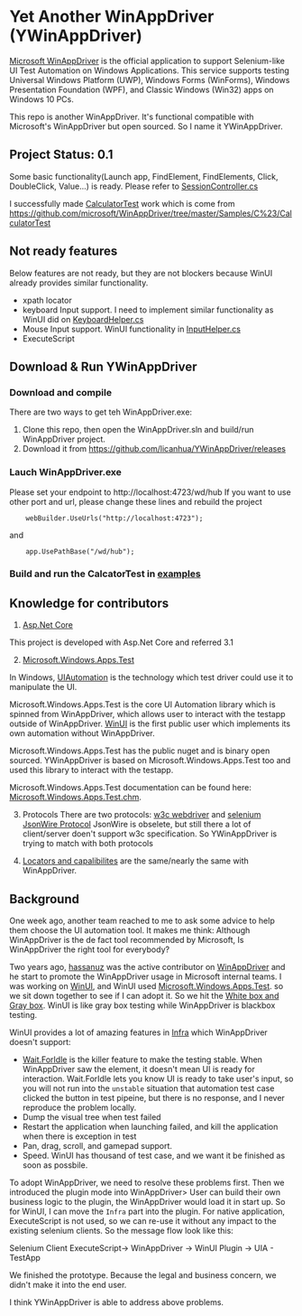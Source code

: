 # Yet Another WinAppDriver (YWinAppDriver)

[Microsoft WinAppDriver](https://github.com/Microsoft/WinAppDriver) is the official application  to support Selenium-like UI Test Automation on Windows Applications. This service supports testing Universal Windows Platform (UWP), Windows Forms (WinForms), Windows Presentation Foundation (WPF), and Classic Windows (Win32) apps on Windows 10 PCs.

This repo is another WinAppDriver. It's functional compatible with Microsoft's WinAppDriver but open sourced. So I name it YWinAppDriver.

## Project Status: 0.1
   Some basic functionality(Launch app, FindElement, FindElements, Click, DoubleClick, Value...) is ready. Please refer to [SessionController.cs](/tree/main/src/WinAppDriver/Controllers/SessionController.cs)

   I successfully made [CalculatorTest](/tree/main/examples/CalculatorTest) work which is come from https://github.com/microsoft/WinAppDriver/tree/master/Samples/C%23/CalculatorTest

## Not ready features
Below features are not ready, but they are not blockers because WinUI already provides similar functionality.
- xpath locator
- keyboard Input support. I need to implement similar functionality as WinUI did on [KeyboardHelper.cs](https://github.com/microsoft/microsoft-ui-xaml/blob/9b264ff73eeea18f6e13abe0b8ad9395b1c0138b/test/testinfra/MUXTestInfra/Common/KeyboardHelper.cs#L109)
- Mouse Input support. WinUI functionality in [InputHelper.cs](https://github.com/microsoft/microsoft-ui-xaml/blob/master/test/testinfra/MUXTestInfra/Common/InputHelper.cs)
- ExecuteScript

## Download & Run YWinAppDriver
### Download and compile 
There are two ways to get teh WinAppDriver.exe:
1. Clone this repo, then open the WinAppDriver.sln and build/run WinAppDriver project.
2. Download it from https://github.com/licanhua/YWinAppDriver/releases

### Lauch WinAppDriver.exe
Please set your endpoint to http://localhost:4723/wd/hub
If you want to use other port and url, please change these lines and rebuild the project

```
    webBuilder.UseUrls("http://localhost:4723");
```
and
```
    app.UsePathBase("/wd/hub");
```

### Build and run the CalcatorTest in [examples](examples)

## Knowledge for contributors
1. [Asp.Net Core](https://docs.microsoft.com/en-us/aspnet/core/web-api/?view=aspnetcore-3.1) 

This project is developed with Asp.Net Core and referred 3.1

2. [Microsoft.Windows.Apps.Test](https://github.com/Microsoft/Microsoft.Windows.Apps.Test)

In Windows, [UIAutomation](https://docs.microsoft.com/en-us/dotnet/framework/ui-automation/ui-automation-overview) is the technology which test driver could use it to manipulate the UI.  

Microsoft.Windows.Apps.Test is the core UI Automation library which is spinned from WinAppDriver, which allows user to interact with the testapp outside of WinAppDriver. [WinUI](https://github.com/microsoft/microsoft-ui-xaml/blob/9b264ff73eeea18f6e13abe0b8ad9395b1c0138b/test/testinfra/) is the first public user which implements its own automation without WinAppDriver.

Microsoft.Windows.Apps.Test has the public nuget and is binary open sourced.
YWinAppDriver is based on Microsoft.Windows.Apps.Test too and used this library to interact with the testapp.

Microsoft.Windows.Apps.Test documentation can be found here: [Microsoft.Windows.Apps.Test.chm](https://github.com/microsoft/Microsoft.Windows.Apps.Test/blob/master/docs/Microsoft.Windows.Apps.Test.chm).

3. Protocols
There are two protocols: [w3c webdriver](https://www.w3.org/TR/webdriver/) and [selenium JsonWire Protocol](https://github.com/SeleniumHQ/selenium/wiki/JsonWireProtocol)
JsonWire is obselete, but still there a lot of client/server doen't support w3c specification. So YWinAppDriver is trying to match with both protocols

4. [Locators and capalibilites](https://github.com/microsoft/WinAppDriver/blob/master/Docs/AuthoringTestScripts.md) are the same/nearly the same with WinAppDriver.

## Background
One week ago, another team reached to me to ask some advice to help them choose the UI automation tool. It makes me think: Although WinAppDriver is the de fact tool recommended by Microsoft, Is WinAppDriver the right tool for everybody?

Two years ago, [hassanuz](https://github.com/hassanuz) was the active contributor on [WinAppDriver](https://github.com/Microsoft/WinAppDriver) and he start to promote the WinAppDriver usage in Microsoft internal teams. I was working on [WinUI](https://github.com/microsoft/microsoft-ui-xaml), and WinUI used [Microsoft.Windows.Apps.Test](https://github.com/Microsoft/Microsoft.Windows.Apps.Test). so we sit down together to see if I can adopt it. So we hit the [White box and Gray box](https://medium.com/reactive-hub/detox-vs-appium-ui-tests-in-react-native-2d07bf1e244f). WinUI is like gray box testing while WinAppDriver is blackbox testing. 

WinUI provides a lot of amazing features in [Infra](https://github.com/microsoft/microsoft-ui-xaml/blob/9b264ff73eeea18f6e13abe0b8ad9395b1c0138b/test/testinfra/MUXTestInfra/Infra/) which WinAppDriver doesn't support:
- [Wait.ForIdle](https://github.com/microsoft/microsoft-ui-xaml/search?p=2&q=Wait%3A%3AForIdle) is the killer feature to make the testing stable. When WinAppDriver saw the element, it doesn't mean UI is ready for interaction. Wait.ForIdle lets you know UI is ready to take user's input, so you will not run into the `unstable` situation that automation test case clicked the button in test pipeine, but there is no response, and I never reproduce the problem locally.
- Dump the visual tree when test failed
- Restart the application when launching failed, and kill the application when there is exception in test
- Pan, drag, scroll, and gamepad support.
- Speed. WinUI has thousand of test case, and we want it be finished as soon as possbile. 

To adopt WinAppDriver, we need to resolve these problems first. Then we introduced the plugin mode into WinAppDriver> User can build their own business logic to the plugin, the WinAppDriver would load it in start up. So for WinUI, I can move the `Infra` part into the plugin. For native application, ExecuteScript is not used, so we can re-use it without any impact to the existing selenium clients. So the message flow look like this:

 Selenium Client ExecuteScript-> WinAppDriver -> WinUI Plugin -> UIA - TestApp

We finished the prototype. Because the legal and business concern, we didn't make it into the end user.

I think YWinAppDriver is able to address above problems.